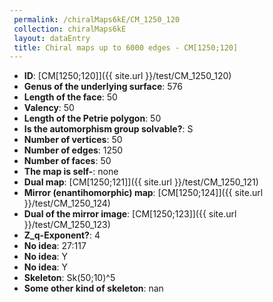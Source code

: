```yaml
--- 
 permalink: /chiralMaps6kE/CM_1250_120 
 collection: chiralMaps6kE
 layout: dataEntry
 title: Chiral maps up to 6000 edges - CM[1250;120]
---
```


- **ID**: [CM[1250;120]]({{ site.url }}/test/CM_1250_120)
- **Genus of the underlying surface**: 576
- **Length of the face**: 50
- **Valency**: 50
- **Length of the Petrie polygon**: 50
- **Is the automorphism group solvable?**: S
- **Number of vertices**: 50
- **Number of edges**: 1250
- **Number of faces**: 50
- **The map is self-**: none
- **Dual map**: [CM[1250;121]]({{ site.url }}/test/CM_1250_121)
- **Mirror (enantihomorphic) map**: [CM[1250;124]]({{ site.url }}/test/CM_1250_124)
- **Dual of the mirror image**: [CM[1250;123]]({{ site.url }}/test/CM_1250_123)
- **Z_q-Exponent?**: 4
- **No idea**:  27:117
- **No idea**: Y
- **No idea**: Y
- **Skeleton**: Sk(50;10)^5
- **Some other kind of skeleton**: nan

